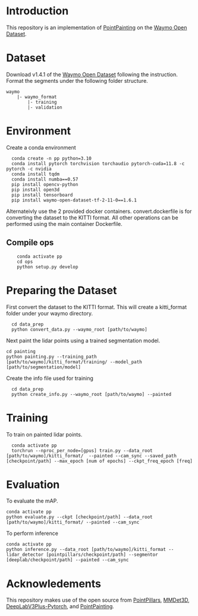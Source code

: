 # Introduction
This repository is an implementation of [PointPainting](https://arxiv.org/abs/1911.10150) on the [Waymo Open Dataset](https://waymo.com/open/).

# Dataset
Download v1.4.1 of the [Waymo Open Dataset](https://waymo.com/open/download/) following the instruction. Format the segments under the following folder structure.
    
    waymo
        |- waymo_format
            |- training
            |- validation


# Environment
Create a conda environment 

```
  conda create -n pp python=3.10
  conda install pytorch torchvision torchaudio pytorch-cuda=11.8 -c pytorch -c nvidia
  conda install tqdm
  conda install numba==0.57
  pip install opencv-python
  pip install open3d
  pip install tensorboard
  pip install waymo-open-dataset-tf-2-11-0==1.6.1
```
Alternateivly use the 2 provided docker containers. convert.dockerfile is for converting the dataset to the KITTI format. All other operations can be performed using the main container Dockerfile.

## Compile ops
```
    conda activate pp
    cd ops
    python setup.py develop
```
# Preparing the Dataset
First convert the dataset to the KITTI format. This will create a kitti_format folder under your waymo directory.
```
  cd data_prep
  python convert_data.py --waymo_root [path/to/waymo]
```
Next paint the lidar points using a trained segmentation model.
```
cd painting
python painting.py --training_path [path/to/waymo]/kitti_format/training/ --model_path [path/to/segmentation/model]
```
Create the info file used for training
```
  cd data_prep
  python create_info.py --waymo_root [path/to/waymo] --painted
```

# Training
To train on painted lidar points.
```
  conda activate pp
  torchrun --nproc_per_node=[gpus] train.py --data_root [path/to/waymo]/kitti_format/  --painted --cam_sync --saved_path [checkpoint/path] --max_epoch [num of epochs] --ckpt_freq_epoch [freq]
```
# Evaluation
To evaluate the mAP.
```
conda activate pp
python evaluate.py --ckpt [checkpoint/path] --data_root [path/to/waymo]/kitti_format/ --painted --cam_sync
```
To perform inference
```
conda activate pp
python inference.py --data_root [path/to/waymo]/kitti_format --lidar_detector [pointpillars/checkpoint/path] --segmentor [deeplab/checkpoint/path] --painted --cam_sync
```
# Acknowledements

This repository makes use of the open source from
[PointPillars](https://github.com/zhulf0804/pointpillars), [MMDet3D](https://github.com/open-mmlab/mmdetection3d), [DeepLabV3Plus-Pytorch](https://github.com/VainF/DeepLabV3Plus-Pytorch), and [PointPainting](https://github.com/Song-Jingyu/PointPainting).
